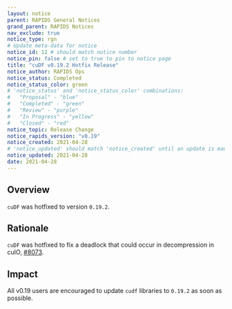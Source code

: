 ```yaml
---
layout: notice
parent: RAPIDS General Notices
grand_parent: RAPIDS Notices
nav_exclude: true
notice_type: rgn
# Update meta-data for notice
notice_id: 12 # should match notice number
notice_pin: false # set to true to pin to notice page
title: "cuDF v0.19.2 Hotfix Release"
notice_author: RAPIDS Ops
notice_status: Completed
notice_status_color: green
# 'notice_status' and 'notice_status_color' combinations:
#   "Proposal" - "blue"
#   "Completed" - "green"
#   "Review" - "purple"
#   "In Progress" - "yellow"
#   "Closed" - "red"
notice_topic: Release Change
notice_rapids_version: "v0.19"
notice_created: 2021-04-28
# 'notice_updated' should match 'notice_created' until an update is made
notice_updated: 2021-04-28
date: 2021-04-28
---
```


## Overview

`cuDF` was hotfixed to version `0.19.2`.

## Rationale

`cuDF` was hotfixed to fix a deadlock that could occur in decompression in cuIO, [#8073](https://github.com/rapidsai/cudf/pull/8073).

## Impact

All v0.19 users are encouraged to update `cudf` libraries to `0.19.2` as soon as possible.

